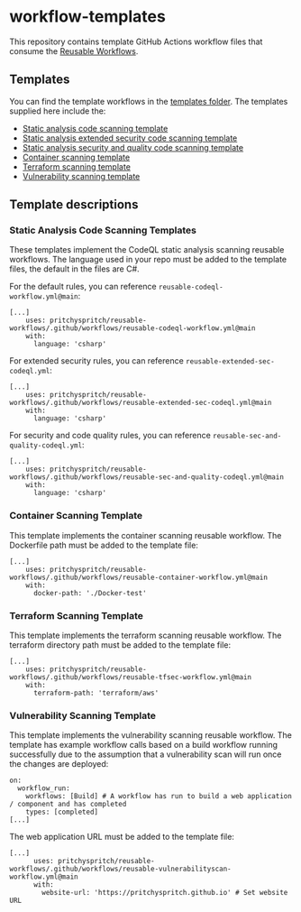 # workflow-templates

This repository contains template GitHub Actions workflow files that consume the [Reusable Workflows](https://github.com/pritchyspritch/reusable-workflows).

## Templates

You can find the template workflows in the [templates folder](templates/). The templates supplied here include the:

* [Static analysis code scanning template](templates/consumed-codeql-workflow.yml)
* [Static analysis extended security code scanning template](templates/consumed-extended-sec-codeql-workflow.yml)
* [Static analysis security and quality code scanning template](templates/consumed-sec-and-quality-codeql-workflow.yml)
* [Container scanning template](templates/consumed-container-workflow.yml)
* [Terraform scanning template](templates/consumed-tfsec-workflow.yml)
* [Vulnerability scanning template](templates/consumed-nuclei-workflow.yml)

## Template descriptions

### Static Analysis Code Scanning Templates
These templates implement the CodeQL static analysis scanning reusable workflows. The language used in your repo must be added to the template files, the default in the files are C#.

For the default rules, you can reference `reusable-codeql-workflow.yml@main`:
```
[...]
    uses: pritchyspritch/reusable-workflows/.github/workflows/reusable-codeql-workflow.yml@main
    with:
      language: 'csharp'
```

For extended security rules, you can reference `reusable-extended-sec-codeql.yml`:
```
[...]
    uses: pritchyspritch/reusable-workflows/.github/workflows/reusable-extended-sec-codeql.yml@main
    with:
      language: 'csharp'
```

For security and code quality rules, you can reference `reusable-sec-and-quality-codeql.yml`:
```
[...]
    uses: pritchyspritch/reusable-workflows/.github/workflows/reusable-sec-and-quality-codeql.yml@main
    with:
      language: 'csharp'
```

### Container Scanning Template
This template implements the container scanning reusable workflow. The Dockerfile path must be added to the template file:

```
[...]
    uses: pritchyspritch/reusable-workflows/.github/workflows/reusable-container-workflow.yml@main
    with:
      docker-path: './Docker-test'
```

### Terraform Scanning Template
This template implements the terraform scanning reusable workflow. The terraform directory path must be added to the template file:

```
[...]
    uses: pritchyspritch/reusable-workflows/.github/workflows/reusable-tfsec-workflow.yml@main
    with:
      terraform-path: 'terraform/aws' 
```

### Vulnerability Scanning Template
This template implements the vulnerability scanning reusable workflow. The template has example workflow calls based on a build workflow running successfully due to the assumption that a vulnerability scan will run once the changes are deployed:

```
on:
  workflow_run:
    workflows: [Build] # A workflow has run to build a web application / component and has completed
    types: [completed]
[...]
```

The web application URL must be added to the template file:
```
[...]
      uses: pritchyspritch/reusable-workflows/.github/workflows/reusable-vulnerabilityscan-workflow.yml@main
      with:
        website-url: 'https://pritchyspritch.github.io' # Set website URL
```
